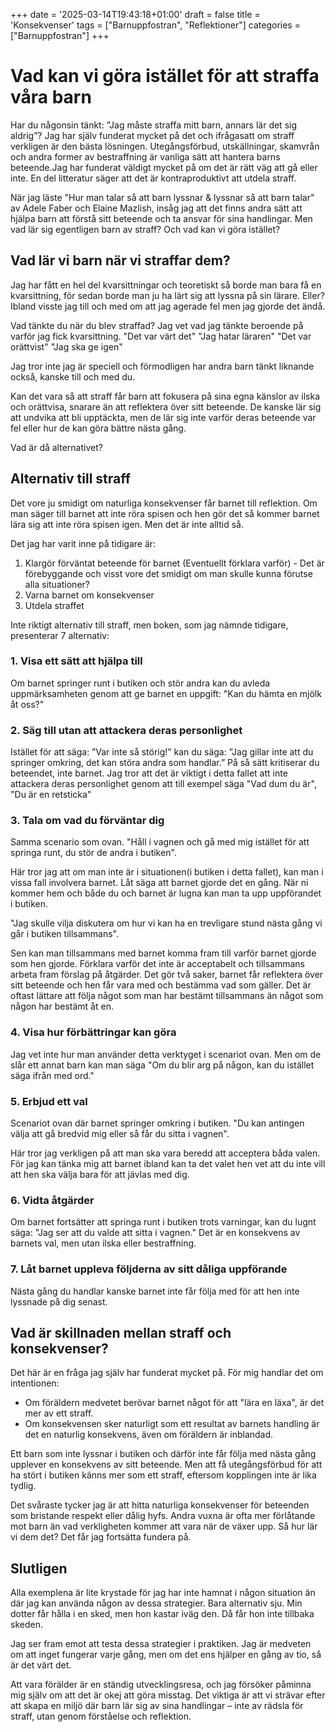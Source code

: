 +++
date = '2025-03-14T19:43:18+01:00'
draft = false
title = 'Konsekvenser'
tags = ["Barnuppfostran", "Reflektioner"]
categories = ["Barnuppfostran"]
+++

# Vad kan vi göra istället för att straffa våra barn
Har du någonsin tänkt: ”Jag måste straffa mitt barn, annars lär det sig aldrig”? Jag har själv funderat mycket på det och ifrågasatt om straff verkligen är den bästa lösningen. Utegångsförbud, utskällningar, skamvrån och andra former av bestraffning är vanliga sätt att hantera barns beteende.Jag har funderat väldigt mycket på om det är rätt väg att gå eller inte. En del litteratur säger att det är kontraproduktivt att utdela straff.

När jag läste "Hur man talar så att barn lyssnar & lyssnar så att barn talar" av Adele Faber och Elaine Mazlish, insåg jag att det finns andra sätt att hjälpa barn att förstå sitt beteende och ta ansvar för sina handlingar. Men vad lär sig egentligen barn av straff? Och vad kan vi göra istället?

## Vad lär vi barn när vi straffar dem?
Jag har fått en hel del kvarsittningar och teoretiskt så borde man bara få en kvarsittning, för sedan borde man ju ha lärt sig att lyssna på sin lärare. Eller? Ibland visste jag till och med om att jag agerade fel men jag gjorde det ändå.

Vad tänkte du när du blev straffad? Jag vet vad jag tänkte beroende på varför jag fick kvarsittning.
"Det var värt det"
"Jag hatar läraren"
"Det var orättvist"
"Jag ska ge igen"

Jag tror inte jag är speciell och förmodligen har andra barn tänkt liknande också, kanske till och med du.

Kan det vara så att straff får barn att fokusera på sina egna känslor av ilska och orättvisa, snarare än att reflektera över sitt beteende. De kanske lär sig att undvika att bli upptäckta, men de lär sig inte varför deras beteende var fel eller hur de kan göra bättre nästa gång.

Vad är då alternativet?

## Alternativ till straff
Det vore ju smidigt om naturliga konsekvenser får barnet till reflektion. Om man säger till barnet att inte röra spisen och hen gör det så kommer barnet lära sig att inte röra spisen igen. Men det är inte alltid så.

Det jag har varit inne på tidigare är:
1. Klargör förväntat beteende för barnet (Eventuellt förklara varför) - Det är förebyggande och visst vore det smidigt om man skulle kunna förutse alla situationer?
2. Varna barnet om konsekvenser
3. Utdela straffet

Inte riktigt alternativ till straff, men boken, som jag nämnde tidigare, presenterar 7 alternativ:
### 1. Visa ett sätt att hjälpa till
Om barnet springer runt i butiken och stör andra kan du avleda uppmärksamheten genom att ge barnet en uppgift: "Kan du hämta en mjölk åt oss?"

### 2. Säg till utan att attackera deras personlighet
Istället för att säga: ”Var inte så störig!”<!-- skriv ett avsnitt om etiketter --> kan du säga: ”Jag gillar inte att du springer omkring, det kan störa andra som handlar.” På så sätt kritiserar du beteendet, inte barnet.
Jag tror att det är viktigt i detta fallet att inte attackera deras personlighet genom att till exempel säga "Vad dum du är", "Du är en retsticka"

### 3. Tala om vad du förväntar dig
Samma scenario som ovan. "Håll i vagnen och gå med mig istället för att springa runt, du stör de andra i butiken".

Här tror jag att om man inte är i situationen(i butiken i detta fallet), kan man i vissa fall involvera barnet. Låt säga att barnet gjorde det en gång. När ni kommer hem och både du och barnet är lugna kan man ta upp uppförandet i butiken.

"Jag skulle vilja diskutera om hur vi kan ha en trevligare stund nästa gång vi går i butiken tillsammans".

Sen kan man tillsammans med barnet komma fram till varför barnet gjorde som hen gjorde. Förklara varför det inte är acceptabelt och tillsammans arbeta fram förslag på åtgärder. Det gör två saker, barnet får reflektera över sitt beteende och hen får vara med och bestämma vad som gäller. Det är oftast lättare att följa något som man har bestämt tillsammans än något som någon har bestämt åt en.

### 4. Visa hur förbättringar kan göra
Jag vet inte hur man använder detta verktyget i scenariot ovan. Men om de slår ett annat barn kan man säga "Om du blir arg på någon, kan du istället säga ifrån med ord."

### 5. Erbjud ett val
Scenariot ovan där barnet springer omkring i butiken. "Du kan antingen välja att gå bredvid mig eller så får du sitta i vagnen".

Här tror jag verkligen på att man ska vara beredd att acceptera båda valen. För jag kan tänka mig att barnet ibland kan ta det valet hen vet att du inte vill att hen ska välja bara för att jävlas med dig.

### 6. Vidta åtgärder
Om barnet fortsätter att springa runt i butiken trots varningar, kan du lugnt säga: "Jag ser att du valde att sitta i vagnen." Det är en konsekvens av barnets val, men utan ilska eller bestraffning.

### 7. Låt barnet uppleva följderna av sitt dåliga uppförande
Nästa gång du handlar kanske barnet inte får följa med för att hen inte lyssnade på dig senast.

## Vad är skillnaden mellan straff och konsekvenser?
Det här är en fråga jag själv har funderat mycket på. För mig handlar det om intentionen:

  - Om föräldern medvetet berövar barnet något för att "lära en läxa", är det mer av ett straff.
  - Om konsekvensen sker naturligt som ett resultat av barnets handling är det en naturlig konsekvens, även om föräldern är inblandad.

Ett barn som inte lyssnar i butiken och därför inte får följa med nästa gång upplever en konsekvens av sitt beteende. Men att få utegångsförbud för att ha stört i butiken känns mer som ett straff, eftersom kopplingen inte är lika tydlig.

Det svåraste tycker jag är att hitta naturliga konsekvenser för beteenden som bristande respekt eller dålig hyfs. Andra vuxna är ofta mer förlåtande mot barn än vad verkligheten kommer att vara när de växer upp. Så hur lär vi dem det? Det får jag fortsätta fundera på.

## Slutligen
Alla exemplena är lite krystade för jag har inte hamnat i någon situation än där jag kan använda någon av dessa strategier. Bara alternativ sju. Min dotter får hålla i en sked, men hon kastar iväg den. Då får hon inte tillbaka skeden.

Jag ser fram emot att testa dessa strategier i praktiken. Jag är medveten om att inget fungerar varje gång, men om det ens hjälper en gång av tio, så är det värt det.

Att vara förälder är en ständig utvecklingsresa, och jag försöker påminna mig själv om att det är okej att göra misstag. Det viktiga är att vi strävar efter att skapa en miljö där barn lär sig av sina handlingar – inte av rädsla för straff, utan genom förståelse och reflektion.

